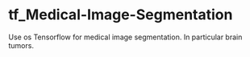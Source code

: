 # tf_Medical-Image-Segmentation
Use os Tensorflow for medical image segmentation. In particular brain tumors.
